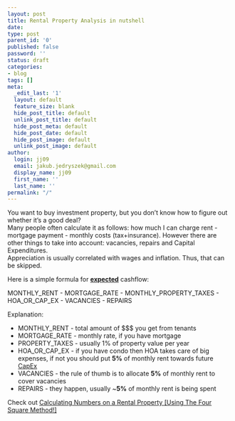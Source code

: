 ```yaml
---
layout: post
title: Rental Property Analysis in nutshell
date: 
type: post
parent_id: '0'
published: false
password: ''
status: draft
categories:
- blog
tags: []
meta:
  _edit_last: '1'
  layout: default
  feature_size: blank
  hide_post_title: default
  unlink_post_title: default
  hide_post_meta: default
  hide_post_date: default
  hide_post_image: default
  unlink_post_image: default
author:
  login: jj09
  email: jakub.jedryszek@gmail.com
  display_name: jj09
  first_name: ''
  last_name: ''
permalink: "/"
---
```

<p><!-- wp:paragraph --></p>
<p>You want to buy investment property, but you don’t know how to figure out whether it’s a good deal?<br />Many people often calculate it as follows: how much I can charge rent - mortgage payment - monthly costs (tax+insurance). However there are other things to take into account: vacancies, repairs and Capital Expenditures.<br />Appreciation is usually correlated with wages and inflation. Thus, that can be skipped.</p>
<p><!-- /wp:paragraph --></p>
<p><!-- wp:paragraph --></p>
<p>Here is a simple formula for <strong><span style="text-decoration: underline;">expected</span></strong> cashflow:</p>
<p><!-- /wp:paragraph --></p>
<p><!-- wp:paragraph --></p>
<p>MONTHLY_RENT - MORTGAGE_RATE - MONTHLY_PROPERTY_TAXES - HOA_OR_CAP_EX - VACANCIES - REPAIRS</p>
<p><!-- /wp:paragraph --></p>
<p><!-- wp:paragraph --></p>
<p>Explanation:</p>
<p><!-- /wp:paragraph --></p>
<p><!-- wp:list --></p>
<ul>
<li>MONTHLY_RENT - total amount of $$$ you get from tenants</li>
<li>MORTGAGE_RATE - monthly rate, if you have mortgage</li>
<li>PROPERTY_TAXES - usually 1% of property value per year</li>
<li>HOA_OR_CAP_EX - if you have condo then HOA takes care of big expenses, if not you should put <strong>5%</strong> of monthly rent towards future <a href="https://keyrenterdenver.com/repairs-and-maintenance/#:~:text=A%20Capital%20Expenditure%2C%20also%20known,of%20the%20Federal%20Tax%20Code.">CapEx</a></li>
<li>VACANCIES - the rule of thumb is to allocate <strong>5%</strong> of monthly rent to cover vacancies</li>
<li>REPAIRS - they happen, usually ~<strong>5%</strong> of monthly rent is being spent</li>
</ul>
<p><!-- /wp:list --></p>
<p><!-- wp:paragraph --></p>
<p>Check out <a href="https://www.youtube.com/watch?v=T_7vhsSBi7c">Calculating Numbers on a Rental Property [Using The Four Square Method!]</a></p>
<p><!-- /wp:paragraph --></p>
